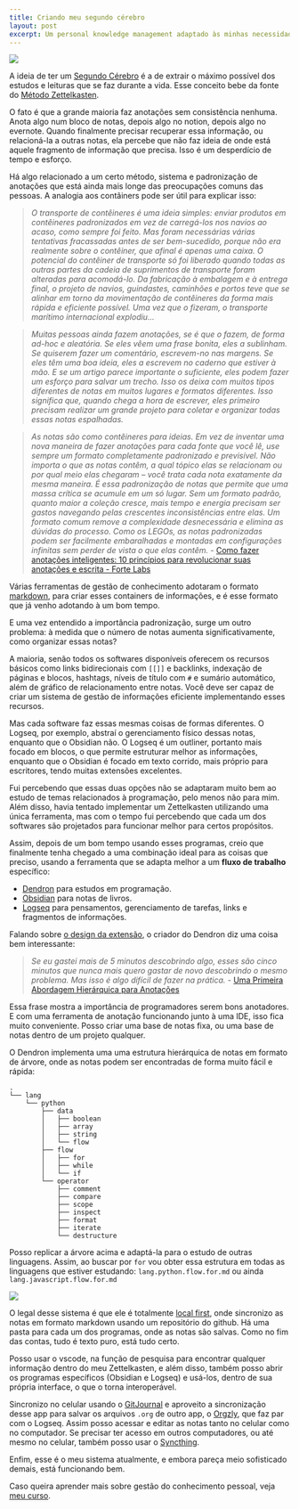 ```yaml
---
title: Criando meu segundo cérebro
layout: post
excerpt: Um personal knowledge management adaptado às minhas necessidades
---
```


![](https://images.unsplash.com/photo-1516670428252-df97bba108d1?ixlib=rb-1.2.1&ixid=MnwxMjA3fDB8MHxwaG90by1wYWdlfHx8fGVufDB8fHx8&auto=format&fit=crop&w=1074&q=80)

A ideia de ter um [Segundo Cérebro](https://fortelabs.co/blog/basboverview/) é a de extrair o máximo possível dos estudos e leituras que se faz durante a vida. Esse conceito bebe da fonte do [Método Zettelkasten](https://zettelkasten.de/posts/overview/).

O fato é que a grande maioria faz anotações sem consistência nenhuma. Anota algo num bloco de notas, depois algo no notion, depois algo no evernote. Quando finalmente precisar recuperar essa informação, ou relacioná-la a outras notas, ela percebe que não faz ideia de onde está aquele fragmento de informação que precisa. Isso é um desperdício de tempo e esforço.

Há algo relacionado a um certo método, sistema e padronização de anotações que está ainda mais longe das preocupações comuns das pessoas. A analogia aos contâiners pode ser útil para explicar isso:

> _O transporte de contêineres é uma ideia simples: enviar produtos em contêineres padronizados em vez de carregá-los nos navios ao acaso, como sempre foi feito. Mas foram necessárias várias tentativas fracassadas antes de ser bem-sucedido, porque não era realmente sobre o contêiner, que afinal é apenas uma caixa. O potencial do contêiner de transporte só foi liberado quando todas as outras partes da cadeia de suprimentos de transporte foram alteradas para acomodá-lo. Da fabricação à embalagem e à entrega final, o projeto de navios, guindastes, caminhões e portos teve que se alinhar em torno da movimentação de contêineres da forma mais rápida e eficiente possível. Uma vez que o fizeram, o transporte marítimo internacional explodiu..._

> _Muitas pessoas ainda fazem anotações, se é que o fazem, de forma ad-hoc e aleatória. Se eles vêem uma frase bonita, eles a sublinham. Se quiserem fazer um comentário, escrevem-no nas margens. Se eles têm uma boa ideia, eles a escrevem no caderno que estiver à mão. E se um artigo parece importante o suficiente, eles podem fazer um esforço para salvar um trecho. Isso os deixa com muitos tipos diferentes de notas em muitos lugares e formatos diferentes. Isso significa que, quando chega a hora de escrever, eles primeiro precisam realizar um grande projeto para coletar e organizar todas essas notas espalhadas._

> _As notas são como contêineres para ideias. Em vez de inventar uma nova maneira de fazer anotações para cada fonte que você lê, use sempre um formato completamente padronizado e previsível. Não importa o que as notas contêm, a qual tópico elas se relacionam ou por qual meio elas chegaram – você trata cada nota exatamente da mesma maneira. É essa padronização de notas que permite que uma massa crítica se acumule em um só lugar. Sem um formato padrão, quanto maior a coleção cresce, mais tempo e energia precisam ser gastos navegando pelas crescentes inconsistências entre elas. Um formato comum remove a complexidade desnecessária e elimina as dúvidas do processo. Como os LEGOs, as notas padronizadas podem ser facilmente embaralhadas e montadas em configurações infinitas sem perder de vista o que elas contêm._ - [Como fazer anotações inteligentes: 10 princípios para revolucionar suas anotações e escrita - Forte Labs](https://fortelabs.co/blog/how-to-take-smart-notes/)

Várias ferramentas de gestão de conhecimento adotaram o formato [markdown](https://www.markdownguide.org/getting-started/), para criar esses containers de informações, e é esse formato que já venho adotando à um bom tempo.

E uma vez entendido a importância padronização, surge um outro problema: à medida que o número de notas aumenta significativamente, como organizar essas notas?

A maioria, senão todos os softwares disponíveis oferecem os recursos básicos como links bidirecionais com `[[]]` e backlinks, indexação de páginas e blocos, hashtags, níveis de título com `#` e sumário automático, além de gráfico de relacionamento entre notas. Você deve ser capaz de criar um sistema de gestão de informações eficiente implementando esses recursos.

Mas cada software faz essas mesmas coisas de formas diferentes. O Logseq, por exemplo, abstraí o gerenciamento físico dessas notas, enquanto que o Obsidian não. O Logseq é um outliner, portanto mais focado em blocos, o que permite estruturar melhor as informações, enquanto que o Obsidian é focado em texto corrido, mais próprio para escritores, tendo muitas extensões excelentes.

Fui percebendo que essas duas opções não se adaptaram muito bem ao estudo de temas relacionados à programação, pelo menos não para mim. Além disso, havia tentado implementar um Zettelkasten utilizando uma única ferramenta, mas com o tempo fui percebendo que cada um dos softwares são projetados para funcionar melhor para certos propósitos.

Assim, depois de um bom tempo usando esses programas, creio que finalmente tenha chegado a uma combinação ideal para as coisas que preciso, usando a ferramenta que se adapta melhor a um **fluxo de trabalho** específico:
- [Dendron](https://www.dendron.so/) para estudos em programação.
- [Obsidian](https://obsidian.md/) para notas de livros.
- [Logseq](https://logseq.com/) para pensamentos, gerenciamento de tarefas, links e fragmentos de informações.

Falando sobre [o design da extensão](https://www.kevinslin.com/notes/e1455752-b052-4212-ac6e-cc054659f2bb/), o criador do Dendron diz uma coisa bem interessante:

> _Se eu gastei mais de 5 minutos descobrindo algo, esses são cinco minutos que nunca mais quero gastar de novo descobrindo o mesmo problema. Mas isso é algo difícil de fazer na prática._ - [Uma Primeira Abordagem Hierárquica para Anotações](https://www.kevinslin.com/notes/3dd58f62-fee5-4f93-b9f1-b0f0f59a9b64/)

Essa frase mostra a importância de programadores serem bons anotadores. E com uma ferramenta de anotação funcionando junto à uma IDE, isso fica muito conveniente. Posso criar uma base de notas fixa, ou uma base de notas dentro de um projeto qualquer.

O Dendron implementa uma uma estrutura hierárquica de notas em formato de árvore, onde as notas podem ser encontradas de forma muito fácil e rápida:
```
.
└── lang
    └── python
        ├── data
        │   ├── boolean
        │   ├── array
        │   ├── string
        │   └── flow
        ├── flow
        │   ├── for
        │   ├── while
        │   └── if
        └── operator
            ├── comment
            ├── compare
            ├── scope
            ├── inspect
            ├── format
            ├── iterate
            └── destructure
```

Posso replicar a árvore acima e adaptá-la para o estudo de outras linguagens. Assim, ao buscar por `for` vou obter essa estrutura em todas as linguagens que estiver estudando: `lang.python.flow.for.md` ou ainda `lang.javascript.flow.for.md`

![](https://giovanibontempo.com/assets/Posts/Animação.gif)


O legal desse sistema é que ele é totalmente [local first](https://blog.acolyer.org/2019/11/20/local-first-software/), onde sincronizo as notas em formato markdown usando um repositório do github. Há uma pasta para cada um dos programas, onde as notas são salvas. Como no fim das contas, tudo é texto puro, está tudo certo.

Posso usar o vscode, na função de pesquisa para encontrar qualquer informação dentro do meu Zettelkasten, e além disso, também posso abrir os programas específicos (Obsidian e Logseq) e usá-los, dentro de sua própria interface, o que o torna interoperável.

Sincronizo no celular usando o [GitJournal](https://gitjournal.io/) e aproveito a sincronização desse app para salvar os arquivos `.org` de outro app, o [Orgzly](http://www.orgzly.com), que faz par com o Logseq. Assim posso acessar e editar as notas tanto no celular como no computador. Se precisar ter acesso em outros computadores, ou até mesmo no celular, também posso usar o [Syncthing](https://syncthing.net/).

Enfim, esse é o meu sistema atualmente, e embora pareça meio sofisticado demais, está funcionando bem. 

Caso queira aprender mais sobre gestão do conhecimento pessoal, veja [meu curso](https://www.udemy.com/course/gestao-do-conhecimento-pessoal-pkm/?referralCode=F6991249B518263F74D2).

